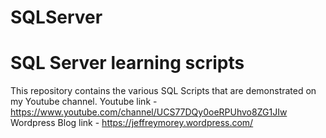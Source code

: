 # SQLServer
SQL Server learning scripts
===========================
This repository contains the various SQL Scripts that are demonstrated on my Youtube channel.
Youtube link - https://www.youtube.com/channel/UCS77DQy0oeRPUhvo8ZG1JIw
Wordpress Blog link - https://jeffreymorey.wordpress.com/

